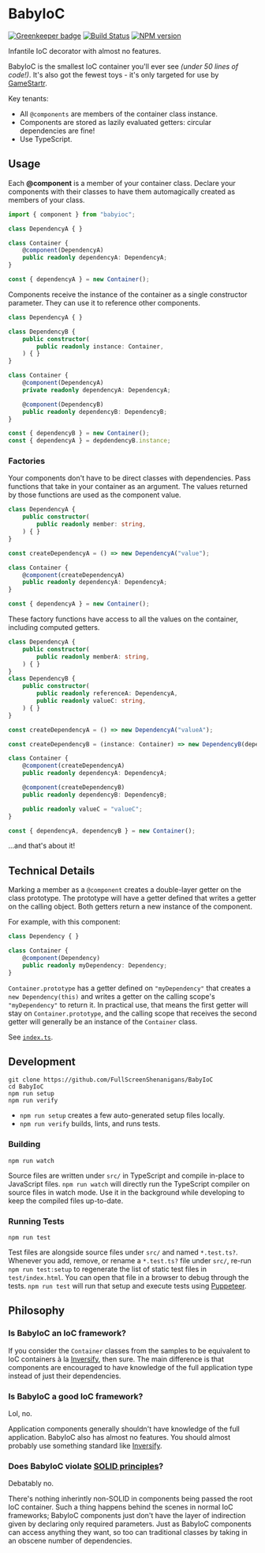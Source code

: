 <!-- {{Top}} -->
# BabyIoC

[![Greenkeeper badge](https://badges.greenkeeper.io/FullScreenShenanigans/BabyIoC.svg)](https://greenkeeper.io/)
[![Build Status](https://travis-ci.org/FullScreenShenanigans/BabyIoC.svg?branch=master)](https://travis-ci.org/FullScreenShenanigans/BabyIoC)
[![NPM version](https://badge.fury.io/js/babyioc.svg)](http://badge.fury.io/js/babyioc)

Infantile IoC decorator with almost no features.
<!-- {{/Top}} -->

BabyIoC is the smallest IoC container you'll ever see _(under 50 lines of code!)_.
It's also got the fewest toys - it's only targeted for use by [GameStartr](https://github.com/FullScreenShenanigans/GameStartr).

Key tenants:
* All `@components` are members of the container class instance.
* Components are stored as lazily evaluated getters: circular dependencies are fine!
* Use TypeScript.

## Usage

Each **@component** is a member of your container class.
Declare your components with their classes to have them automagically created as members of your class.

```typescript
import { component } from "babyioc";

class DependencyA { }

class Container {
    @component(DependencyA)
    public readonly dependencyA: DependencyA;
}

const { dependencyA } = new Container();
```

Components receive the instance of the container as a single constructor parameter.
They can use it to reference other components.

```typescript
class DependencyA { }

class DependencyB {
    public constructor(
        public readonly instance: Container,
    ) { }
}

class Container {
    @component(DependencyA)
    private readonly dependencyA: DependencyA;

    @component(DependencyB)
    public readonly dependencyB: DependencyB;
}

const { dependencyB } = new Container();
const { dependencyA } = depdendencyB.instance;
```

### Factories

Your components don't have to be direct classes with dependencies.
Pass functions that take in your container as an argument.
The values returned by those functions are used as the component value.

```typescript
class DependencyA {
    public constructor(
        public readonly member: string,
    ) { }
}

const createDependencyA = () => new DependencyA("value");

class Container {
    @component(createDependencyA)
    public readonly dependencyA: DependencyA;
}

const { dependencyA } = new Container();
```

These factory functions have access to all the values on the container, including computed getters.

```typescript
class DependencyA {
    public constructor(
        public readonly memberA: string,
    ) { }
}
class DependencyB {
    public constructor(
        public readonly referenceA: DependencyA,
        public readonly valueC: string,
    ) { }
}

const createDependencyA = () => new DependencyA("valueA");

const createDependencyB = (instance: Container) => new DependencyB(dependencyA, container.valueC);

class Container {
    @component(createDependencyA)
    public readonly dependencyA: DependencyA;

    @component(createDependencyB)
    public readonly dependencyB: DependencyB;

    public readonly valueC = "valueC";
}

const { dependencyA, dependencyB } = new Container();
```

...and that's about it!

## Technical Details

Marking a member as a `@component` creates a double-layer getter on the class prototype.
The prototype will have a getter defined that writes a getter on the calling object.
Both getters return a new instance of the component.

For example, with this component:

```typescript
class Dependency { }

class Container {
    @component(Dependency)
    public readonly myDependency: Dependency;
}
```

`Container.prototype` has a getter defined on `"myDependency"` that creates a `new Dependency(this)` and writes a getter on the calling scope's `"myDependency"` to return it.
In practical use, that means the first getter will stay on `Container.prototype`, and the calling scope that receives the second getter will generally be an instance of the `Container` class.

See [`index.ts`](src/index.ts).

<!-- {{Development}} -->
## Development

```
git clone https://github.com/FullScreenShenanigans/BabyIoC
cd BabyIoC
npm run setup
npm run verify
```

* `npm run setup` creates a few auto-generated setup files locally.
* `npm run verify` builds, lints, and runs tests.

### Building

```shell
npm run watch
```

Source files are written under `src/` in TypeScript and compile in-place to JavaScript files.
`npm run watch` will directly run the TypeScript compiler on source files in watch mode.
Use it in the background while developing to keep the compiled files up-to-date.

### Running Tests

```shell
npm run test
```

Test files are alongside source files under `src/` and named `*.test.ts?`.
Whenever you add, remove, or rename a `*.test.ts?` file under `src/`, re-run `npm run test:setup` to regenerate the list of static test files in `test/index.html`.
You can open that file in a browser to debug through the tests.
`npm run test` will run that setup and execute tests using [Puppeteer](https://github.com/GoogleChrome/puppeteer).
<!-- {{/Development}} -->

## Philosophy

### Is BabyIoC an IoC framework?

If you consider the `Container` classes from the samples to be equivalent to IoC containers à la [Inversify](http://inversify.io), then sure.
The main difference is that components are encouraged to have knowledge of the full application type instead of just their dependencies.

### Is BabyIoC a **good** IoC framework?

Lol, no.

Application components generally shouldn't have knowledge of the full application.
BabyIoC also has almost no features.
You should almost probably use something standard like [Inversify](http://inversify.io).

### Does BabyIoC violate [SOLID principles](https://en.wikipedia.org/wiki/SOLID_(object-oriented_design))?

Debatably no.

There's nothing inherintly non-SOLID in components being passed the root IoC container.
Such a thing happens behind the scenes in normal IoC frameworks; BabyIoC components just don't have the layer of indirection given by declaring only required parameters.
Just as BabyIoC components can access anything they want, so too can traditional classes by taking in an obscene number of dependencies.
